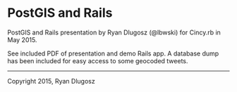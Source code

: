 PostGIS and Rails
=================

PostGIS and Rails presentation by Ryan Dlugosz (@lbwski) for Cincy.rb in May
2015.

See included PDF of presentation and demo Rails app. A database dump has been
included for easy access to some geocoded tweets.


----------

Copyright 2015, Ryan Dlugosz
